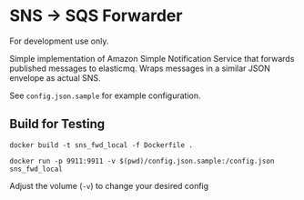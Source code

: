 # SNS -> SQS Forwarder

For development use only.

Simple implementation of Amazon Simple Notification Service that forwards published messages to elasticmq. Wraps messages in a similar JSON envelope as actual SNS.

See `config.json.sample` for example configuration.

## Build for Testing

```
docker build -t sns_fwd_local -f Dockerfile .
```

```
docker run -p 9911:9911 -v $(pwd)/config.json.sample:/config.json sns_fwd_local
```

Adjust the volume (`-v`) to change your desired config
